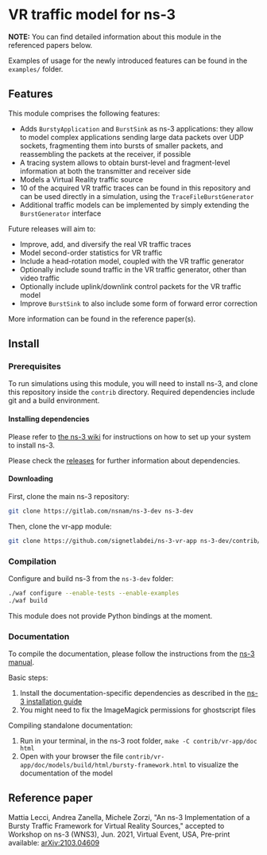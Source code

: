 VR traffic model for ns-3
=========================

**NOTE:** You can find detailed information about this module in the referenced papers below.

Examples of usage for the newly introduced features can be found in the ``examples/`` folder.

## Features

This module comprises the following features:

* Adds `BurstyApplication` and `BurstSink` as ns-3 applications: they allow to model complex applications sending large data packets over UDP sockets, fragmenting them into bursts of smaller packets, and reassembling the packets at the receiver, if possible
* A tracing system allows to obtain burst-level and fragment-level information at both the transmitter and receiver side
* Models a Virtual Reality traffic source
* 10 of the acquired VR traffic traces can be found in this repository and can be used directly in a simulation, using the `TraceFileBurstGenerator`
* Additional traffic models can be implemented by simply extending the `BurstGenerator` interface

Future releases will aim to:
* Improve, add, and diversify the real VR traffic traces
* Model second-order statistics for VR traffic
* Include a head-rotation model, coupled with the VR traffic generator
* Optionally include sound traffic in the VR traffic generator, other than video traffic
* Optionally include uplink/downlink control packets for the VR traffic model
* Improve `BurstSink` to also include some form of forward error correction

More information can be found in the reference paper(s).

## Install

### Prerequisites ###

To run simulations using this module, you will need to install ns-3, and clone
this repository inside the `contrib` directory. 
Required dependencies include git and a build environment.

#### Installing dependencies ####

Please refer to [the ns-3 wiki](https://www.nsnam.org/wiki/Installation) for instructions on how to set up your system to install ns-3.

Please check the [releases](https://github.com/signetlabdei/ns-3-vr-app/releases) for further information about dependencies.

#### Downloading #####

First, clone the main ns-3 repository:

```bash
git clone https://gitlab.com/nsnam/ns-3-dev ns-3-dev
```

Then, clone the vr-app module:
```bash
git clone https://github.com/signetlabdei/ns-3-vr-app ns-3-dev/contrib/vr-app
```

### Compilation ###

Configure and build ns-3 from the `ns-3-dev` folder:

```bash
./waf configure --enable-tests --enable-examples
./waf build
```

This module does not provide Python bindings at the moment.

### Documentation ###

To compile the documentation, please follow the instructions from the [ns-3 manual](https://www.nsnam.org/docs/manual/html/documentation.html).

Basic steps:

1. Install the documentation-specific dependencies as described in the [ns-3 installation guide](https://www.nsnam.org/wiki/Installation)
1. You might need to fix the ImageMagick permissions for ghostscript files

Compiling standalone documentation:

1. Run in your terminal, in the ns-3 root folder, `make -C contrib/vr-app/doc html`
1. Open with your browser the file `contrib/vr-app/doc/models/build/html/bursty-framework.html` to visualize the documentation of the model


## Reference paper

Mattia Lecci, Andrea Zanella, Michele Zorzi, "An ns-3 Implementation of a Bursty Traffic Framework for Virtual Reality Sources," accepted to Workshop on ns-3 (WNS3), Jun. 2021, Virtual Event, USA, Pre-print available: [arXiv:2103.04609](https://arxiv.org/abs/2103.04609)